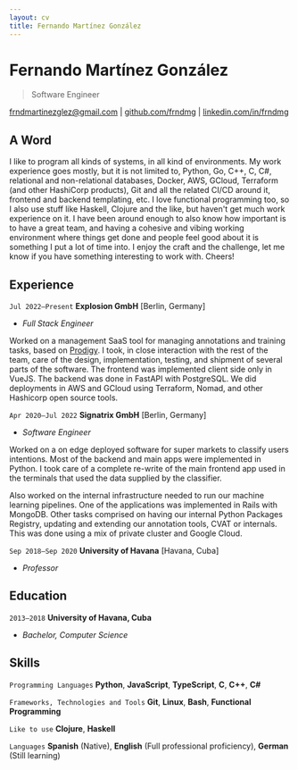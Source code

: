 ```yaml
---
layout: cv
title: Fernando Martínez González
---
```

# Fernando Martínez González

> Software Engineer

<div id="webaddress">
<a href="mailto:frndmartinezglez+work@gmail.com">frndmartinezglez@gmail.com</a>
| <a href="https://github.com/frndmg">github.com/frndmg</a>
| <a href="https://www.linkedin.com/in/frndmg">linkedin.com/in/frndmg</a>
</div>

## A Word

I like to program all kinds of systems, in all kind of environments. My work experience goes mostly, but it is not limited to, Python, Go, C++, C, C#, relational and non-relational databases, Docker, AWS, GCloud, Terraform (and other HashiCorp products), Git and all the related CI/CD around it, frontend and backend templating, etc. I love functional programming too, so I also use stuff like Haskell, Clojure and the like, but haven't get much work experience on it. I have been around enough to also know how important is to have a great team, and having a cohesive and vibing working environment where things get done and people feel good about it is something I put a lot of time into. I enjoy the craft and the challenge, let me know if you have something interesting to work with. Cheers!

## Experience

<!--

-->
`Jul 2022–Present`
__Explosion GmbH__ [Berlin, Germany]

- _Full Stack Engineer_

Worked on a management SaaS tool for managing annotations and training tasks,
based on [Prodigy](https://prodigy.ai). I took, in close interaction with the
rest of the team, care of the design, implementation, testing, and shipment of
several parts of the software. The frontend was implemented client side only in
VueJS. The backend was done in FastAPI with PostgreSQL. We did deployments in
AWS and GCloud using Terraform, Nomad, and other Hashicorp open source tools.

<!--

-->
`Apr 2020–Jul 2022`
__Signatrix GmbH__ [Berlin, Germany]

- _Software Engineer_

Worked on a on edge deployed software for super markets to classify users
intentions. Most of the backend and main apps were implemented in Python. I
took care of a complete re-write of the main frontend app used in the terminals
that used the data supplied by the classifier.

Also worked on the internal infrastructure needed to run our machine learning
pipelines. One of the applications was implemented in Rails with MongoDB. Other
tasks comprised on having our internal Python Packages Registry, updating and
extending our annotation tools, CVAT or internals. This was done using a mix
of private cluster and Google Cloud.

<!--

`Sep 2019–Apr 2020`
__SwagUp SA__ [Havana, Cuba]

- _Software Engineer_
-->

<!--

-->
`Sep 2018–Sep 2020`
__University of Havana__ [Havana, Cuba]

- _Professor_

<!--

-->
## Education

`2013–2018`
__University of Havana, Cuba__

- _Bachelor, Computer Science_

## Skills

`Programming Languages`
__Python__, __JavaScript__, __TypeScript__, __C__, __C++__, __C#__

`Frameworks, Technologies and Tools`
__Git__, __Linux__, __Bash__, __Functional Programming__

`Like to use`
__Clojure__, __Haskell__

`Languages`
__Spanish__ (Native), __English__ (Full professional proficiency), __German__ (Still learning)
